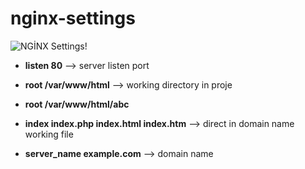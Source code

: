 # nginx-settings



![NGİNX Settings!](./assets/nginx.png "NGİNX All Settings ")

- **listen  80**                            --> server listen port

- **root /var/www/html**                    --> working directory in proje
- **root /var/www/html/abc** 


- **index index.php index.html index.htm**   --> direct in domain name working file 
- **server_name example.com**                --> domain name
